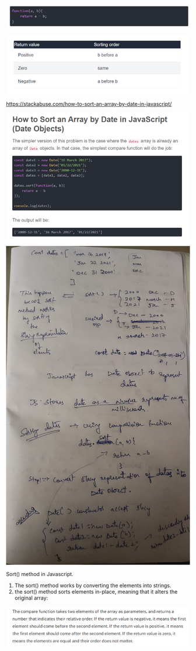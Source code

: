 ![Alt text](image-1.png)


![Alt text](image.png)

https://stackabuse.com/how-to-sort-an-array-by-date-in-javascript/

![Alt text](image-2.png)

![Alt text](image-3.png)

Sort() method in Javascript.

1. The sort() method works by converting the elements into strings.
2. the sort() method sorts elements in-place, meaning that it alters the original array:

![Alt text](image-4.png)